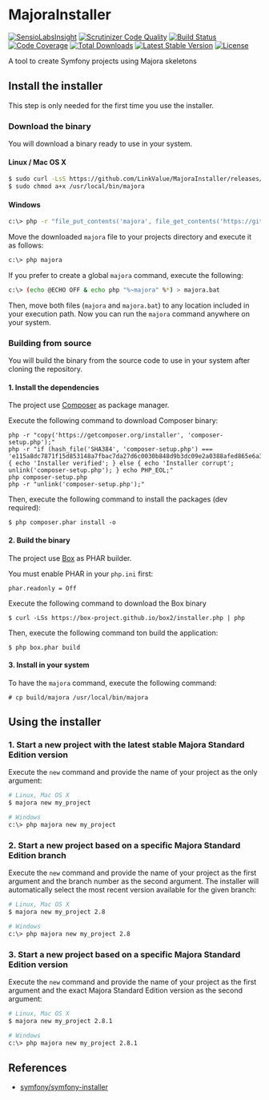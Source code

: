# MajoraInstaller

[![SensioLabsInsight](https://insight.sensiolabs.com/projects/bb31d357-0d5b-4704-a4e0-928b95987583/mini.png)](https://insight.sensiolabs.com/projects/bb31d357-0d5b-4704-a4e0-928b95987583) [![Scrutinizer Code Quality](https://scrutinizer-ci.com/g/LinkValue/MajoraInstaller/badges/quality-score.png?b=master)](https://scrutinizer-ci.com/g/LinkValue/MajoraInstaller/?branch=master) [![Build Status](https://travis-ci.org/LinkValue/MajoraInstaller.svg?branch=master)](https://travis-ci.org/LinkValue/MajoraInstaller) [![Code Coverage](https://scrutinizer-ci.com/g/LinkValue/MajoraInstaller/badges/coverage.png?b=develop)](https://scrutinizer-ci.com/g/LinkValue/MajoraInstaller/?branch=master) [![Total Downloads](https://poser.pugx.org/majora/installer/downloads)](https://packagist.org/packages/majora/installer) [![Latest Stable Version](https://poser.pugx.org/majora/installer/v/stable)](https://packagist.org/packages/majora/installer) [![License](https://poser.pugx.org/majora/installer/license)](https://packagist.org/packages/majora/installer)

A tool to create Symfony projects using Majora skeletons

## Install the installer

This step is only needed for the first time you use the installer.

### Download the binary

You will download a binary ready to use in your system.

#### Linux / Mac OS X

```bash
$ sudo curl -LsS https://github.com/LinkValue/MajoraInstaller/releases/download/2.0.0/majora.phar -o /usr/local/bin/majora
$ sudo chmod a+x /usr/local/bin/majora
```

#### Windows

```bash
c:\> php -r "file_put_contents('majora', file_get_contents('https://github.com/LinkValue/MajoraInstaller/releases/download/2.0.0/majora.phar'));"
```

Move the downloaded `majora` file to your projects directory and execute
it as follows:

```bash
c:\> php majora
```

If you prefer to create a global `majora` command, execute the following:

```bash
c:\> (echo @ECHO OFF & echo php "%~majora" %*) > majora.bat
```

Then, move both files (`majora` and `majora.bat`) to any location included
in your execution path. Now you can run the `majora` command anywhere on your
system.

### Building from source

You will build the binary from the source code to use in your system after cloning the repository.

#### 1. Install the dependencies

The project use [Composer](https://getcomposer.org) as package manager.

Execute the following command to download Composer binary: 

```
php -r "copy('https://getcomposer.org/installer', 'composer-setup.php');"
php -r "if (hash_file('SHA384', 'composer-setup.php') === 'e115a8dc7871f15d853148a7fbac7da27d6c0030b848d9b3dc09e2a0388afed865e6a3d6b3c0fad45c48e2b5fc1196ae') { echo 'Installer verified'; } else { echo 'Installer corrupt'; unlink('composer-setup.php'); } echo PHP_EOL;"
php composer-setup.php
php -r "unlink('composer-setup.php');"
```

Then, execute the following command to install the packages (dev required):

```
$ php composer.phar install -o
```

#### 2. Build the binary

The project use [Box](https://github.com/box-project/box2) as PHAR builder.

You must enable PHAR in your `php.ini` first:

```
phar.readonly = Off
```

Execute the following command to download the Box binary

```
$ curl -LSs https://box-project.github.io/box2/installer.php | php
```

Then, execute the following command ton build the application:

```
$ php box.phar build
```

#### 3. Install in your system

To have the `majora` command, execute the following command:

```
# cp build/majora /usr/local/bin/majora
```

## Using the installer

### 1. Start a new project with the latest stable Majora Standard Edition version

Execute the `new` command and provide the name of your project as the only
argument:

```bash
# Linux, Mac OS X
$ majora new my_project

# Windows
c:\> php majora new my_project
```

### 2. Start a new project based on a specific Majora Standard Edition branch

Execute the `new` command and provide the name of your project as the first
argument and the branch number as the second argument. The installer will
automatically select the most recent version available for the given branch:

```bash
# Linux, Mac OS X
$ majora new my_project 2.8

# Windows
c:\> php majora new my_project 2.8
```

### 3. Start a new project based on a specific Majora Standard Edition version

Execute the `new` command and provide the name of your project as the first
argument and the exact Majora Standard Edition version as the second argument:

```bash
# Linux, Mac OS X
$ majora new my_project 2.8.1

# Windows
c:\> php majora new my_project 2.8.1
```

## References

- [symfony/symfony-installer](https://github.com/symfony/symfony-installer)
